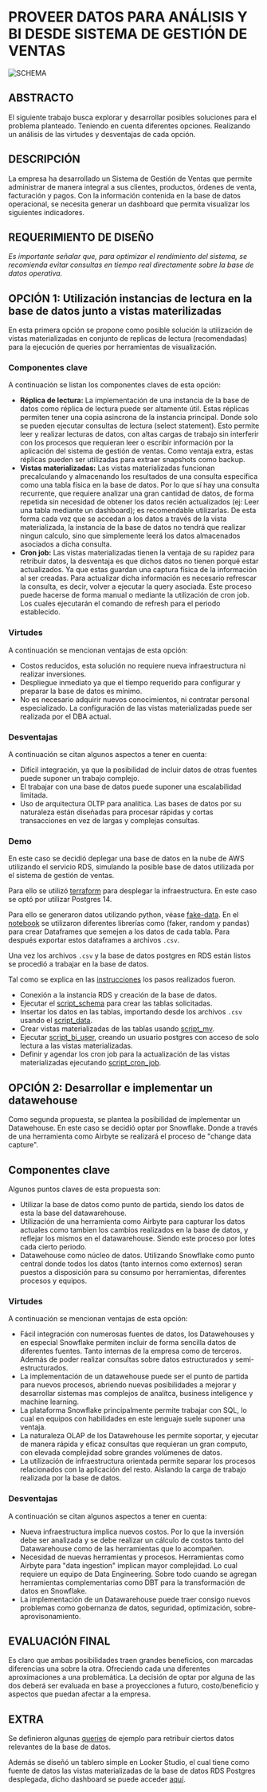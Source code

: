 # PROVEER DATOS PARA ANÁLISIS Y BI DESDE SISTEMA DE GESTIÓN DE VENTAS

![SCHEMA](images/adea-light.png)

## ABSTRACTO

El siguiente trabajo busca explorar y desarrollar posibles soluciones para el problema planteado. Teniendo en cuenta diferentes opciones. Realizando un análisis de las virtudes y desventajas de cada opción.

## DESCRIPCIÓN

La empresa ha desarrollado un Sistema de Gestión de Ventas que permite administrar de manera integral a sus clientes, productos, órdenes de venta, facturación y pagos. Con la información contenida en la base de datos operacional, 
se necesita generar un dashboard que permita visualizar los siguientes indicadores.

## REQUERIMIENTO DE DISEÑO

*Es importante señalar que, para optimizar el rendimiento del sistema, se recomienda evitar consultas en tiempo real directamente sobre la base de datos operativa.*

## OPCIÓN 1: Utilización instancias de lectura en la base de datos junto a vistas materilizadas

En esta primera opción se propone como posible solución la utilización de vistas materializadas en conjunto de replicas de lectura (recomendadas) para la ejecución de queries por herramientas de visualización.

### Componentes clave

A continuación se listan los componentes claves de esta opción:
- **Réplica de lectura:** La implementación de una instancia de la base de datos como réplica de lectura puede ser altamente útil. Estas réplicas permiten tener una copia asincrona de la instancia principal.
Donde solo se pueden ejecutar consultas de lectura (select statement). Esto permite leer y realizar lecturas de datos, con altas cargas de trabajo sin interferir con los procesos que requieran leer o escribir información por la aplicación del sistema de gestión de ventas.
Como ventaja extra, estas réplicas pueden ser utilizadas para extraer snapshots como backup.
- **Vistas materializadas:** Las vistas materializadas funcionan precalculando y almacenando los resultados de una consulta específica como una tabla física en la base de datos.
Por lo que sí hay una consulta recurrente, que requiere analizar una gran cantidad de datos, de forma repetida sin necesidad de obtener los datos recién actualizados (ej: Leer una tabla mediante un dashboard); es recomendable utilizarlas.
De esta forma cada vez que se accedan a los datos a través de la vista materializada, la instancia de la base de datos no tendrá que realizar ningun calculo, sino que simplemente leerá los datos almacenados asociados a dicha consulta.
- **Cron job:** Las vistas materializadas tienen la ventaja de su rapidez para retribuir datos, la desventaja es que dichos datos no tienen porqué estar actualizados. Ya que estas guardan una captura física de la información al ser creadas.
Para actualizar dicha información es necesario refrescar la consulta, es decir, volver a ejecutar la query asociada. Este proceso puede hacerse de forma manual o mediante la utilización de cron job. Los cuales ejecutarán el comando de refresh para el periodo establecido.

### Virtudes

A continuación se mencionan ventajas de esta opción:
- Costos reducidos, esta solución no requiere nueva infraestructura ni realizar inversiones.
- Despliegue inmediato ya que el tiempo requerido para configurar y preparar la base de datos es mínimo.
- No es necesario adquirir nuevos conocimientos, ni contratar personal especializado. La configuración de las vistas materializadas puede ser realizada por el DBA actual.

### Desventajas

A continuación se citan algunos aspectos a tener en cuenta:
- Difícil integración, ya que la posibilidad de incluir datos de otras fuentes puede suponer un trabajo complejo.
- El trabajar con una base de datos puede suponer una escalabilidad limitada.
- Uso de arquitectura OLTP para analitica. Las bases de datos por su naturaleza están diseñadas para procesar rápidas y cortas transacciones en vez de largas y complejas consultas.

### Demo

En este caso se decidió deplegar una base de datos en la nube de AWS utilizando el servicio RDS, simulando la posible base de datos utilizada por el sistema de gestión de ventas.

Para ello se utilizó [terraform](postgres-rds-db/terraform/) para desplegar la infraestructura. En este caso se optó por utilizar Postgres 14.

Para ello se generaron datos utilizando python, véase [fake-data](fake-data/). En el [notebook](fake-data/FakeDataCreator.ipynb) se utilizaron diferentes librerías como (faker, random y pandas) para crear Dataframes que semejen a los datos de cada tabla. 
Para después exportar estos dataframes a archivos `.csv`.

Una vez los archivos `.csv` y la base de datos postgres en RDS están listos se procedió a trabajar en la base de datos.

Tal como se explica en las [instrucciones](postgres-rds-db/Readme.md) los pasos realizados fueron.
- Conexión a la instancia RDS y creación de la base de datos.
- Ejecutar el [script_schema](db-files/schema.sql) para crear las tablas solicitadas.
- Insertar los datos en las tablas, importando desde los archivos `.csv` usando el [script_data](db-files/data.sql).
- Crear vistas materializadas de las tablas usando [script_mv](db-files/mv.sql).
- Ejecutar [script_bi_user](db-files/bi_user.sql), creando un usuario postgres con acceso de solo lectura a las vistas materializadas.
- Definir y agendar los cron job para la actualización de las vistas materializadas ejecutando [script_cron_job](postgres-rds-db/cron_job.sql).

## OPCIÓN 2: Desarrollar e implementar un datawehouse

Como segunda propuesta, se plantea la posibilidad de implementar un Datawehouse. En este caso se decidió optar por Snowflake. Donde a través de una herramienta como Airbyte se realizará el proceso de "change data capture".

## Componentes clave
Algunos puntos claves de esta propuesta son:
- Utilizar la base de datos como punto de partida, siendo los datos de esta la base del datawarehouse.
- Utilización de una herramienta como Airbyte para capturar los datos actuales como tambien los cambios realizados en la base de datos, y reflejar los mismos en el datawarehouse. Siendo este proceso por lotes cada cierto periodo.
- Datawehouse como núcleo de datos. Utilizando Snowflake como punto central donde todos los datos (tanto internos como externos) seran puestos a disposición para su consumo por herramientas, diferentes procesos y equipos.

### Virtudes

A continuación se mencionan ventajas de esta opción:
- Fácil integración con numerosas fuentes de datos, los Datawehouses y en especial Snowflake permiten incluir de forma sencilla datos de diferentes fuentes.
Tanto internas de la empresa como de terceros. Además de poder realizar consultas sobre datos estructurados y semi-estructurados.
- La implementación de un datawehouse puede ser el punto de partida para nuevos procesos, abriendo nuevas posibilidades a mejorar y desarrollar sistemas mas complejos de analítca, business inteligence y machine learning.
- La plataforma Snowflake principalmente permite trabajar con SQL, lo cual en equipos con habilidades en este lenguaje suele suponer una ventaja.
- La naturaleza OLAP de los Datawehouse les permite soportar, y ejecutar de manera rápida y eficaz consultas que requieran un gran computo, con elevada complejidad sobre grandes volúmenes de datos.
- La utilización de infraestructura orientada permite separar los procesos relacionados con la aplicación del resto. Aislando la carga de trabajo realizada por la base de datos.

### Desventajas

A continuación se citan algunos aspectos a tener en cuenta:
- Nueva infraestructura implica nuevos costos. Por lo que la inversión debe ser analizada y se debe realizar un cálculo de costos tanto del Datawarehouse como de las herramientas que lo acompañen.
- Necesidad de nuevas herramientas y procesos. Herramientas como Airbyte para "data ingestion" implican mayor complejidad. Lo cual requiere un equipo de Data Engineering. Sobre todo cuando se agregan herramientas complementarias como DBT para la transformación de datos en Snowflake.
- La implementación de un Datawarehouse puede traer consigo nuevos problemas como gobernanza de datos, seguridad, optimización, sobre-aprovisonamiento.

## EVALUACIÓN FINAL

Es claro que ambas posibilidades traen grandes beneficios, con marcadas diferencias una sobre la otra. Ofreciendo cada una diferentes aproximaciones a una problemática.
La decisión de optar por alguna de las dos deberá ser evaluada en base a proyecciones a futuro, costo/beneficio y aspectos que puedan afectar a la empresa.

## EXTRA

Se definieron algunas [queries](db-files/queries.sql) de ejemplo para retribuir ciertos datos relevantes de la base de datos.

Además se diseñó un tablero simple en Looker Studio, el cual tiene como fuente de datos las vistas materializadas de la base de datos RDS Postgres desplegada, dicho dashboard se puede acceder [aquí](https://lookerstudio.google.com/reporting/fb733aa8-9e56-44a0-b21c-945d7d54a75d).
